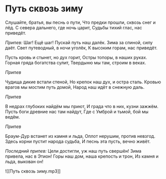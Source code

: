 # Путь сквозь зиму

Слушайте, братья, вы песнь о пути,
Что предки прошли, сквозь снег и лёд.
С севера дальнего, где ночь царит,
Судьбы тихий глас, нас приведёт.

*Припев:*
Шаг! Ещё шаг! Пускай путь наш далёк.
Зима за спиной, силу даёт.
Свет путеводный, в ночи уголёк,
К высоким горам, нас приведёт.

Пусть кровь и стынет, но дух горит,
Остры топоры, в наших руках.
Горная гряда богатства сулит,
Твердыню мы там, строим в веках.

*Припев*

Чудища дикие встали стеной,
Но крепок наш дух, и остра сталь.
Кровью врагов мы мостим путь домой,
Народ наш идёт в снежную даль.

*Припев*

В недрах глубоких найдём мы приют,
И града что в них, кузни зажжём.
Пусть боги древние нас там найдут,
Где с Умброй и тьмой, бой мы ведём.

*Припев*

Браум-Дур встанет из камня и льда,
Оплот нерушим, против невзгод.
Здесь корни пустит народа судьба,
И песнь эта пусть, вечно живёт.

*Последний припев:*
Цели достигли, уж наш путь свершён!
Зима привела, нас в Этион!
Горы наш дом, наша крепость и трон,
Из камня и льда, выкован он!

![[Путь сквозь зиму.mp3]]